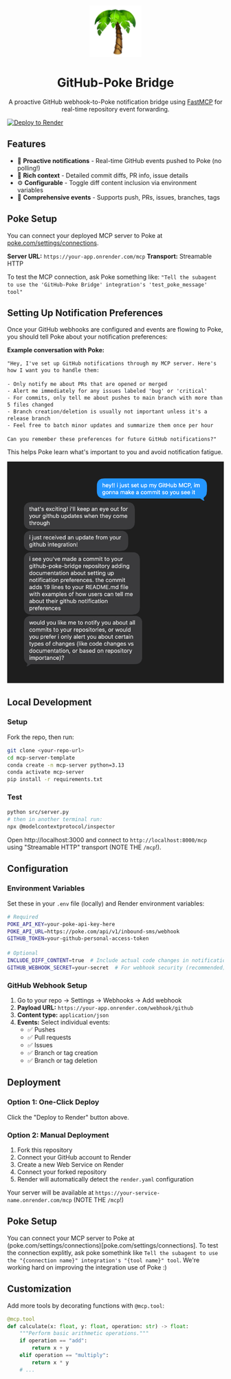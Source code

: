 <div align="center">
  <img width="120" height="120" src="/assets/logo.png" alt="GitHub-Poke Bridge Logo">
  <h1><b>GitHub-Poke Bridge</b></h1>
  <p>
    A proactive GitHub webhook-to-Poke notification bridge using <a href="https://github.com/jlowin/fastmcp">FastMCP</a> for real-time repository event forwarding.
  </p>
</div>

[![Deploy to Render](https://render.com/images/deploy-to-render-button.svg)](https://render.com/deploy?repo=https://github.com/aeastr/github-poke-bridge)

## Features

- 🚀 **Proactive notifications** - Real-time GitHub events pushed to Poke (no polling!)
- 📝 **Rich context** - Detailed commit diffs, PR info, issue details
- ⚙️ **Configurable** - Toggle diff content inclusion via environment variables
- 🌿 **Comprehensive events** - Supports push, PRs, issues, branches, tags

## Poke Setup

You can connect your deployed MCP server to Poke at [poke.com/settings/connections](https://poke.com/settings/connections).

**Server URL:** `https://your-app.onrender.com/mcp`
**Transport:** Streamable HTTP

To test the MCP connection, ask Poke something like:
`"Tell the subagent to use the 'GitHub-Poke Bridge' integration's 'test_poke_message' tool"`

## Setting Up Notification Preferences

Once your GitHub webhooks are configured and events are flowing to Poke, you should tell Poke about your notification preferences:

**Example conversation with Poke:**
```
"Hey, I've set up GitHub notifications through my MCP server. Here's how I want you to handle them:

- Only notify me about PRs that are opened or merged
- Alert me immediately for any issues labeled 'bug' or 'critical'
- For commits, only tell me about pushes to main branch with more than 5 files changed
- Branch creation/deletion is usually not important unless it's a release branch
- Feel free to batch minor updates and summarize them once per hour

Can you remember these preferences for future GitHub notifications?"
```

This helps Poke learn what's important to you and avoid notification fatigue.

![GitHub-Poke Bridge Example](/assets/example.png)

## Local Development

### Setup

Fork the repo, then run:

```bash
git clone <your-repo-url>
cd mcp-server-template
conda create -n mcp-server python=3.13
conda activate mcp-server
pip install -r requirements.txt
```

### Test

```bash
python src/server.py
# then in another terminal run:
npx @modelcontextprotocol/inspector
```

Open http://localhost:3000 and connect to `http://localhost:8000/mcp` using "Streamable HTTP" transport (NOTE THE `/mcp`!).

## Configuration

### Environment Variables

Set these in your `.env` file (locally) and Render environment variables:

```bash
# Required
POKE_API_KEY=your-poke-api-key-here
POKE_API_URL=https://poke.com/api/v1/inbound-sms/webhook
GITHUB_TOKEN=your-github-personal-access-token

# Optional
INCLUDE_DIFF_CONTENT=true  # Include actual code changes in notifications
GITHUB_WEBHOOK_SECRET=your-secret  # For webhook security (recommended)
```

### GitHub Webhook Setup

1. Go to your repo → Settings → Webhooks → Add webhook
2. **Payload URL:** `https://your-app.onrender.com/webhook/github`
3. **Content type:** `application/json`
4. **Events:** Select individual events:
   - ✅ Pushes
   - ✅ Pull requests
   - ✅ Issues
   - ✅ Branch or tag creation
   - ✅ Branch or tag deletion

## Deployment

### Option 1: One-Click Deploy
Click the "Deploy to Render" button above.

### Option 2: Manual Deployment
1. Fork this repository
2. Connect your GitHub account to Render
3. Create a new Web Service on Render
4. Connect your forked repository
5. Render will automatically detect the `render.yaml` configuration

Your server will be available at `https://your-service-name.onrender.com/mcp` (NOTE THE `/mcp`!)

## Poke Setup

You can connect your MCP server to Poke at (poke.com/settings/connections)[poke.com/settings/connections].
To test the connection explitly, ask poke somethink like `Tell the subagent to use the "{connection name}" integration's "{tool name}" tool`.
We're working hard on improving the integration use of Poke :)


## Customization

Add more tools by decorating functions with `@mcp.tool`:

```python
@mcp.tool
def calculate(x: float, y: float, operation: str) -> float:
    """Perform basic arithmetic operations."""
    if operation == "add":
        return x + y
    elif operation == "multiply":
        return x * y
    # ...
```

